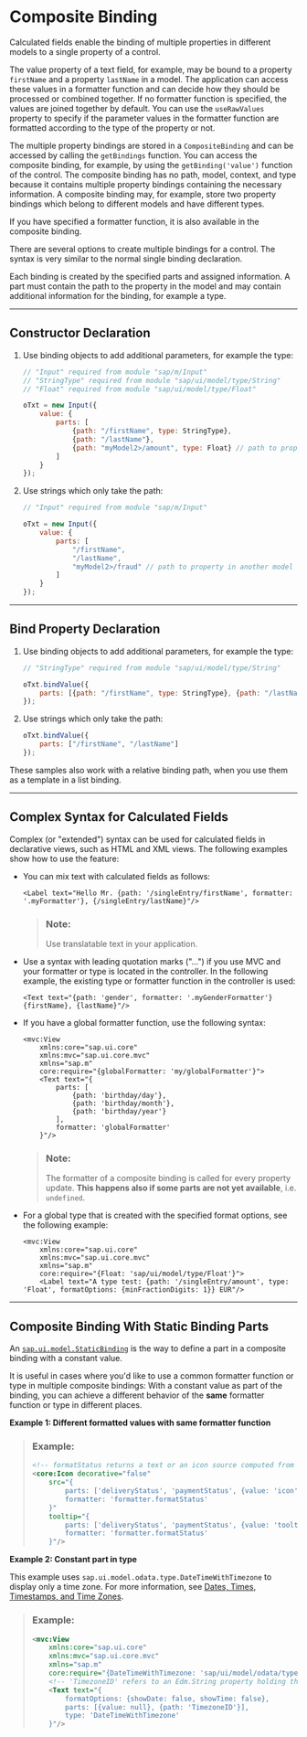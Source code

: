 <!-- loioa2fe8e763014477e87990ff50657a0d0 -->

# Composite Binding

Calculated fields enable the binding of multiple properties in different models to a single property of a control.

The value property of a text field, for example, may be bound to a property `firstName` and a property `lastName` in a model. The application can access these values in a formatter function and can decide how they should be processed or combined together. If no formatter function is specified, the values are joined together by default. You can use the `useRawValues` property to specify if the parameter values in the formatter function are formatted according to the type of the property or not.

The multiple property bindings are stored in a `CompositeBinding` and can be accessed by calling the `getBindings` function. You can access the composite binding, for example, by using the `getBinding('value')` function of the control. The composite binding has no path, model, context, and type because it contains multiple property bindings containing the necessary information. A composite binding may, for example, store two property bindings which belong to different models and have different types.

If you have specified a formatter function, it is also available in the composite binding.

There are several options to create multiple bindings for a control. The syntax is very similar to the normal single binding declaration.

Each binding is created by the specified parts and assigned information. A part must contain the path to the property in the model and may contain additional information for the binding, for example a type.

***

<a name="loioa2fe8e763014477e87990ff50657a0d0__section_N10044_N10011_N10001"/>

## Constructor Declaration

1.  Use binding objects to add additional parameters, for example the type:

    ```js
    // "Input" required from module "sap/m/Input"
    // "StringType" required from module "sap/ui/model/type/String"
    // "Float" required from module "sap/ui/model/type/Float"
    
    oTxt = new Input({
        value: {
            parts: [
                {path: "/firstName", type: StringType},
                {path: "/lastName"},
                {path: "myModel2>/amount", type: Float} // path to property in another model
            ]
        }
    }); 
    ```

2.  Use strings which only take the path:

    ```js
    // "Input" required from module "sap/m/Input"
    
    oTxt = new Input({
        value: {
            parts: [
                "/firstName",
                "/lastName",
                "myModel2>/fraud" // path to property in another model
            ]
        }
    });
    ```


***

<a name="loioa2fe8e763014477e87990ff50657a0d0__section_N10062_N10011_N10001"/>

## Bind Property Declaration

1.  Use binding objects to add additional parameters, for example the type:

    ```js
    // "StringType" required from module "sap/ui/model/type/String"
    
    oTxt.bindValue({
        parts: [{path: "/firstName", type: StringType}, {path: "/lastName"}]
    }); 
    ```

2.  Use strings which only take the path:

    ```js
    oTxt.bindValue({
        parts: ["/firstName", "/lastName"]
    }); 
    ```


These samples also work with a relative binding path, when you use them as a template in a list binding.

***

<a name="loioa2fe8e763014477e87990ff50657a0d0__section_tlp_5np_rcb"/>

## Complex Syntax for Calculated Fields

Complex \(or "extended"\) syntax can be used for calculated fields in declarative views, such as HTML and XML views. The following examples show how to use the feature:

-   You can mix text with calculated fields as follows:

    ```
    <Label text="Hello Mr. {path: '/singleEntry/firstName', formatter: '.myFormatter'}, {/singleEntry/lastName}"/>
    ```

    > ### Note:  
    > Use translatable text in your application.

-   Use a syntax with leading quotation marks \("..."\) if you use MVC and your formatter or type is located in the controller. In the following example, the existing type or formatter function in the controller is used:

    ```
    <Text text="{path: 'gender', formatter: '.myGenderFormatter'} {firstName}, {lastName}"/>
    ```

-   If you have a global formatter function, use the following syntax:

    ```
    <mvc:View
        xmlns:core="sap.ui.core"
        xmlns:mvc="sap.ui.core.mvc"
        xmlns="sap.m"
        core:require="{globalFormatter: 'my/globalFormatter'}">
        <Text text="{
            parts: [
                {path: 'birthday/day'},
                {path: 'birthday/month'},
                {path: 'birthday/year'}
            ], 
            formatter: 'globalFormatter'
        }"/>
    ```

    > ### Note:  
    > The formatter of a composite binding is called for every property update. **This happens also if some parts are not yet available**, i.e. `undefined`.

-   For a global type that is created with the specified format options, see the following example:

    ```
    <mvc:View
        xmlns:core="sap.ui.core"
        xmlns:mvc="sap.ui.core.mvc"
        xmlns="sap.m"
        core:require="{Float: 'sap/ui/model/type/Float'}">
        <Label text="A type test: {path: '/singleEntry/amount', type: 'Float', formatOptions: {minFractionDigits: 1}} EUR"/>
    ```


***

<a name="loioa2fe8e763014477e87990ff50657a0d0__section_v3n_qyz_gbc"/>

## Composite Binding With Static Binding Parts

An [`sap.ui.model.StaticBinding`](https://ui5.sap.com/#/api/sap.ui.model.StaticBinding) is the way to define a part in a composite binding with a constant value.

It is useful in cases where you'd like to use a common formatter function or type in multiple composite bindings: With a constant value as part of the binding, you can achieve a different behavior of the **same** formatter function or type in different places.

**Example 1: Different formatted values with same formatter function**

> ### Example:  
> ```xml
> <!-- formatStatus returns a text or an icon source computed from the first two parts depending on the third part -->
> <core:Icon decorative="false"
>     src="{
>         parts: ['deliveryStatus', 'paymentStatus', {value: 'icon'}],
>         formatter: 'formatter.formatStatus'
>     }"
>     tooltip="{
>         parts: ['deliveryStatus', 'paymentStatus', {value: 'tooltip'}],
>         formatter: 'formatter.formatStatus'
>     }"/>
> ```

**Example 2: Constant part in type**

This example uses `sap.ui.model.odata.type.DateTimeWithTimezone` to display only a time zone. For more information, see [Dates, Times, Timestamps, and Time Zones](dates-times-timestamps-and-time-zones-6c9e61d.md).

> ### Example:  
> ```xml
> <mvc:View
>     xmlns:core="sap.ui.core"
>     xmlns:mvc="sap.ui.core.mvc"
>     xmlns="sap.m"
>     core:require="{DateTimeWithTimezone: 'sap/ui/model/odata/type/DateTimeWithTimezone'}">
>     <!-- 'TimezoneID' refers to an Edm.String property holding the IANA time zone ID -->
>     <Text text="{
>         formatOptions: {showDate: false, showTime: false},
>         parts: [{value: null}, {path: 'TimezoneID'}],
>         type: 'DateTimeWithTimezone'
>     }"/>
> ```

